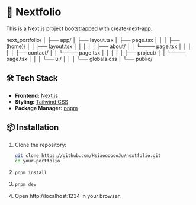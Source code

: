 # 🌟 Nextfolio

This is a Next.js project bootstrapped with create-next-app.

next_portfolio/
│
├── app/
│ ├── layout.tsx
│ ├── page.tsx
│ │
│ ├── (home)/
│ │ ├── layout.tsx
│ │ │
│ │ ├── about/
│ │ └──── page.tsx
│ │ │
│ │ ├── contact/
│ │ └──── page.tsx
│ │ │
│ │ ├── project/
│ │ └──── page.tsx
│ │
│ └── ui/
│ │
│ └── globals.css
│
└── public/

## 🛠️ Tech Stack

- **Frontend:** [Next.js](https://nextjs.org/)
- **Styling:** [Tailwind CSS](https://tailwindcss.com/)
- **Package Manager:** [pnpm](https://pnpm.io/)

## 📦 Installation

1. Clone the repository:
    ```sh
    git clone https://github.com/HsiaooooooJu/nextfolio.git
    cd your-portfolio
    ```
2. ```sh
   pnpm install
   ```
3. ```sh
   pnpm dev
   ```
4. Open http://localhost:1234 in your browser.
